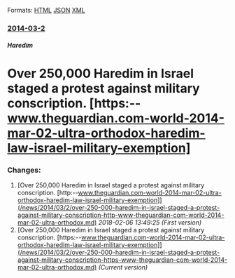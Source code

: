
Formats: [HTML](/news/2014/03/2/over-250-000-haredim-in-israel-staged-a-protest-against-military-conscription-https-www-theguardian-com-world-2014-mar-02-ultra-orthodox.html)  [JSON](/news/2014/03/2/over-250-000-haredim-in-israel-staged-a-protest-against-military-conscription-https-www-theguardian-com-world-2014-mar-02-ultra-orthodox.json)  [XML](/news/2014/03/2/over-250-000-haredim-in-israel-staged-a-protest-against-military-conscription-https-www-theguardian-com-world-2014-mar-02-ultra-orthodox.xml)  

### [2014-03-2](/news/2014/03/2/index.md)

##### Haredim
# Over 250,000 Haredim in Israel staged a protest against military conscription. [https:--www.theguardian.com-world-2014-mar-02-ultra-orthodox-haredim-law-israel-military-exemption]




### Changes:

1. [Over 250,000 Haredim in Israel staged a protest against military conscription. [http:--www.theguardian.com-world-2014-mar-02-ultra-orthodox-haredim-law-israel-military-exemption]](/news/2014/03/2/over-250-000-haredim-in-israel-staged-a-protest-against-military-conscription-http-www-theguardian-com-world-2014-mar-02-ultra-orthodox.md) _2018-02-06 13:49:25 (First version)_
1. [Over 250,000 Haredim in Israel staged a protest against military conscription. [https:--www.theguardian.com-world-2014-mar-02-ultra-orthodox-haredim-law-israel-military-exemption]](/news/2014/03/2/over-250-000-haredim-in-israel-staged-a-protest-against-military-conscription-https-www-theguardian-com-world-2014-mar-02-ultra-orthodox.md) _(Current version)_
